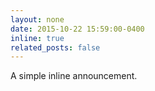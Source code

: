 ```yaml
---
layout: none
date: 2015-10-22 15:59:00-0400
inline: true
related_posts: false
---
```


A simple inline announcement.
